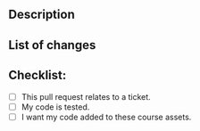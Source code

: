 <!-- Thank you for submitting a pull request to these course assets. Please provide infromation about the changes: What issue they fix, how they solve the issue, and why the solution works. -->

## Description
<!-- Please describe your pull request. Include the ticket number it is related to. -->

## List of changes
<!-- Please describe what was changed/added. -->
<!-- Bug fix (non-breaking change which fixes an issue) -->
<!-- New feature (non-breaking change which adds functionality) -->
<!-- Breaking change (fix or feature that would cause existing functionality to not work as expected) -->

## Checklist:
- [ ] This pull request relates to a ticket.
- [ ] My code is tested.
- [ ] I want my code added to these course assets.
